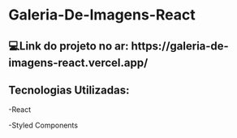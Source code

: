 # Galeria-De-Imagens-React
<h2>💻Link do projeto no ar: https://galeria-de-imagens-react.vercel.app/ </h2>

<h2>Tecnologias Utilizadas:</h2>
<p>-React</p>
<p>-Styled Components</p>
